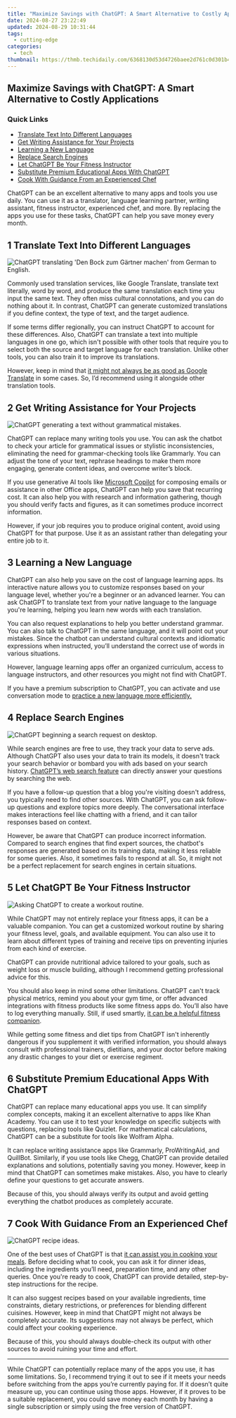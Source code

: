 ```yaml
---
title: "Maximize Savings with ChatGPT: A Smart Alternative to Costly Applications"
date: 2024-08-27 23:22:49
updated: 2024-08-29 10:31:44
tags:
  - cutting-edge
categories:
  - tech
thumbnail: https://thmb.techidaily.com/6368130d53d4726baee2d761c0d301b46230227e22c8ccd434c4356090bf9d54.jpg
---
```


## Maximize Savings with ChatGPT: A Smart Alternative to Costly Applications

### Quick Links

* [Translate Text Into Different Languages](https://mondly-stories.techidaily.com/building-confidence-with-second-language-education/)
* [Get Writing Assistance for Your Projects](https://instagram-clips.techidaily.com/updated-2024-approved-harnessing-hype-strategies-to-elevate-your-instagram-presence/)
* [Learning a New Language](https://ios-pokemon-go.techidaily.com/full-guide-to-catch-100-iv-pokemon-using-a-map-on-apple-iphone-se-2022-drfone-by-drfone-virtual-ios/)
* [Replace Search Engines](https://win-dash.techidaily.com/latest-lenovo-x1-carbon-driver-software-downloads-for-windows-11-and-7-users/)
* [Let ChatGPT Be Your Fitness Instructor](https://smart-video-editing.techidaily.com/new-in-2024-new-year-new-animations-the-10-best-2d-animation-software/)
* [Substitute Premium Educational Apps With ChatGPT](https://youtube-help.techidaily.com/2024-approved-turn-your-tactical-talks-into-a-thriving-youtube-trade/)
* [Cook With Guidance From an Experienced Chef](https://hardware-help.techidaily.com/get-the-latest-lenovo-ideapad-001-drivers-how-to-download-and-install-on-windows-10/)

 ChatGPT can be an excellent alternative to many apps and tools you use daily. You can use it as a translator, language learning partner, writing assistant, fitness instructor, experienced chef, and more. By replacing the apps you use for these tasks, ChatGPT can help you save money every month.

## 1  Translate Text Into Different Languages 

![ChatGPT translating 'Den Bock zum Gärtner machen' from German to English.](https://static1.howtogeekimages.com/wordpress/wp-content/uploads/2024/03/goat-gpt.png) 

 Commonly used translation services, like Google Translate, translate text literally, word by word, and produce the same translation each time you input the same text. They often miss cultural connotations, and you can do nothing about it. In contrast, ChatGPT can generate customized translations if you define context, the type of text, and the target audience.

 If some terms differ regionally, you can instruct ChatGPT to account for these differences. Also, ChatGPT can translate a text into multiple languages in one go, which isn't possible with other tools that require you to select both the source and target language for each translation. Unlike other tools, you can also train it to improve its translations.

 However, keep in mind that [it might not always be as good as Google Translate](https://video-screen-grab.techidaily.com/expert-techniques-for-thriving-in-online-meetings-how-to-be-a-zoom-pro-for-2024/) in some cases. So, I’d recommend using it alongside other translation tools.

## 2  Get Writing Assistance for Your Projects 

![ChatGPT generating a text without grammatical mistakes.](https://static1.howtogeekimages.com/wordpress/wp-content/uploads/2024/08/chatgpt-generating-a-text-without-grammatical-mistakes.png) 

 ChatGPT can replace many writing tools you use. You can ask the chatbot to check your article for grammatical issues or stylistic inconsistencies, eliminating the need for grammar-checking tools like Grammarly. You can adjust the tone of your text, rephrase headings to make them more engaging, generate content ideas, and overcome writer’s block.

 If you use generative AI tools like [Microsoft Copilot](https://snapchat-videos.techidaily.com/new-in-2024-transforming-old-images-into-snaps-on-snapchat/) for composing emails or assistance in other Office apps, ChatGPT can help you save that recurring cost. It can also help you with research and information gathering, though you should verify facts and figures, as it can sometimes produce incorrect information.

 However, if your job requires you to produce original content, avoid using ChatGPT for that purpose. Use it as an assistant rather than delegating your entire job to it.

## 3  Learning a New Language 

 ChatGPT can also help you save on the cost of language learning apps. Its interactive nature allows you to customize responses based on your language level, whether you're a beginner or an advanced learner. You can ask ChatGPT to translate text from your native language to the language you're learning, helping you learn new words with each translation.

 You can also request explanations to help you better understand grammar. You can also talk to ChatGPT in the same language, and it will point out your mistakes. Since the chatbot can understand cultural contexts and idiomatic expressions when instructed, you’ll understand the correct use of words in various situations.

 However, language learning apps offer an organized curriculum, access to language instructors, and other resources you might not find with ChatGPT.

 If you have a premium subscription to ChatGPT, you can activate and use conversation mode to [practice a new language more efficiently.](https://phone-solutions.techidaily.com/how-to-bypass-google-frp-on-redmi-k70e-by-drfone-android-unlock-remove-google-frp/) 

## 4  Replace Search Engines 

![ChatGPT beginning a search request on desktop.](https://static1.howtogeekimages.com/wordpress/wp-content/uploads/2024/01/gpt-bing-search.jpg) 

 While search engines are free to use, they track your data to serve ads. Although ChatGPT also uses your data to train its models, it doesn't track your search behavior or bombard you with ads based on your search history. [ChatGPT’s web search feature](https://location-fake.techidaily.com/8-solutions-to-fix-find-my-friends-location-not-available-on-honor-90-drfone-by-drfone-virtual-android/) can directly answer your questions by searching the web.

 If you have a follow-up question that a blog you're visiting doesn't address, you typically need to find other sources. With ChatGPT, you can ask follow-up questions and explore topics more deeply. The conversational interface makes interactions feel like chatting with a friend, and it can tailor responses based on context.

 However, be aware that ChatGPT can produce incorrect information. Compared to search engines that find expert sources, the chatbot's responses are generated based on its training data, making it less reliable for some queries. Also, it sometimes fails to respond at all. So, it might not be a perfect replacement for search engines in certain situations.

## 5  Let ChatGPT Be Your Fitness Instructor 

![Asking ChatGPT to create a workout routine.](https://static1.howtogeekimages.com/wordpress/wp-content/uploads/2024/04/asking-chatgpt-to-create-a-workout-routine.png) 

 While ChatGPT may not entirely replace your fitness apps, it can be a valuable companion. You can get a customized workout routine by sharing your fitness level, goals, and available equipment. You can also use it to learn about different types of training and receive tips on preventing injuries from each kind of exercise.

 ChatGPT can provide nutritional advice tailored to your goals, such as weight loss or muscle building, although I recommend getting professional advice for this.

 You should also keep in mind some other limitations. ChatGPT can't track physical metrics, remind you about your gym time, or offer advanced integrations with fitness products like some fitness apps do. You’ll also have to log everything manually. Still, if used smartly, [it can be a helpful fitness companion](https://android-location-track.techidaily.com/in-2024-2-ways-to-monitor-vivo-v27-pro-activity-drfone-by-drfone-virtual-android/).

 While getting some fitness and diet tips from ChatGPT isn't inherently dangerous if you supplement it with verified information, you should always consult with professional trainers, dietitians, and your doctor before making any drastic changes to your diet or exercise regiment.

## 6  Substitute Premium Educational Apps With ChatGPT 

 ChatGPT can replace many educational apps you use. It can simplify complex concepts, making it an excellent alternative to apps like Khan Academy. You can use it to test your knowledge on specific subjects with questions, replacing tools like Quizlet. For mathematical calculations, ChatGPT can be a substitute for tools like Wolfram Alpha.

 It can replace writing assistance apps like Grammarly, ProWritingAid, and QuillBot. Similarly, if you use tools like Chegg, ChatGPT can provide detailed explanations and solutions, potentially saving you money. However, keep in mind that ChatGPT can sometimes make mistakes. Also, you have to clearly define your questions to get accurate answers.

 Because of this, you should always verify its output and avoid getting everything the chatbot produces as completely accurate.

## 7  Cook With Guidance From an Experienced Chef 

![ChatGPT recipe ideas.](https://static1.howtogeekimages.com/wordpress/wp-content/uploads/2023/03/2023-03-16_16-14-08.jpg) 

 One of the best uses of ChatGPT is that [it can assist you in cooking your meals](https://win-dash.techidaily.com/how-to-update-your-amd-radeon-graphics-card-drivers-effectively/). Before deciding what to cook, you can ask it for dinner ideas, including the ingredients you’ll need, preparation time, and any other queries. Once you're ready to cook, ChatGPT can provide detailed, step-by-step instructions for the recipe.

 It can also suggest recipes based on your available ingredients, time constraints, dietary restrictions, or preferences for blending different cuisines. However, keep in mind that ChatGPT might not always be completely accurate. Its suggestions may not always be perfect, which could affect your cooking experience.

 Because of this, you should always double-check its output with other sources to avoid ruining your time and effort.

---

 While ChatGPT can potentially replace many of the apps you use, it has some limitations. So, I recommend trying it out to see if it meets your needs before switching from the apps you’re currently paying for. If it doesn’t quite measure up, you can continue using those apps. However, if it proves to be a suitable replacement, you could save money each month by having a single subscription or simply using the free version of ChatGPT.

<ins class="adsbygoogle"
     style="display:block"
     data-ad-format="autorelaxed"
     data-ad-client="ca-pub-7571918770474297"
     data-ad-slot="1223367746"></ins>



<ins class="adsbygoogle"
     style="display:block"
     data-ad-client="ca-pub-7571918770474297"
     data-ad-slot="8358498916"
     data-ad-format="auto"
     data-full-width-responsive="true"></ins>
